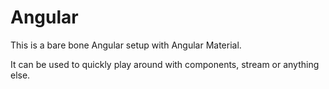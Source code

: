 # Angular

This is a bare bone Angular setup with Angular Material.

It can be used to quickly play around with components, stream or anything else.
